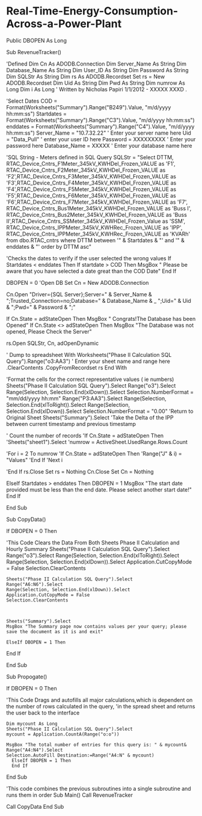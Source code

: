 Real-Time-Energy-Consumption-Across-a-Power-Plant
=================================================

Public DBOPEN As Long

Sub RevenueTracker()

'Defined
Dim Cn As ADODB.Connection
Dim Server_Name As String
Dim Database_Name As String
Dim User_ID As String
Dim Password As String
Dim SQLStr As String
Dim rs As ADODB.Recordset
Set rs = New ADODB.Recordset
Dim Uid As String
Dim Pwd As String
Dim numrow As Long
Dim i As Long
' Written by Nicholas Papiri 1/1/2012 - XXXXX XXXD .

'Select Dates
COD = Format(Worksheets("Summary").Range("B249").Value, "m/d/yyyy hh:mm:ss")
Startdates = Format(Worksheets("Summary").Range("C3").Value, "m/d/yyyy hh:mm:ss")
enddates = Format(Worksheets("Summary").Range("C4").Value, "m/d/yyyy hh:mm:ss")
Server_Name = "10.7.32.22" ' Enter your server name here
Uid = "Data_Pull" ' enter your user ID here
Password = XXXXXXXXX ' Enter your password here
Database_Name = XXXXX ' Enter your database name here

'SQL String - Meters defined in SQL Query
SQLStr = "Select DTTM, RTAC_Device_Cntrs_F1Meter_345kV_KWHDel_Frozen_VALUE as 'F1', RTAC_Device_Cntrs_F2Meter_345kV_KWHDel_Frozen_VALUE as 'F2',RTAC_Device_Cntrs_F3Meter_345kV_KWHDel_Frozen_VALUE as 'F3',RTAC_Device_Cntrs_F4Meter_345kV_KWHDel_Frozen_VALUE as 'F4',RTAC_Device_Cntrs_F5Meter_345kV_KWHDel_Frozen_VALUE as 'F5',RTAC_Device_Cntrs_F6Meter_345kV_KWHDel_Frozen_VALUE as 'F6',RTAC_Device_Cntrs_F7Meter_345kV_KWHDel_Frozen_VALUE as 'F7', RTAC_Device_Cntrs_Bus1Meter_345kV_KWHDel_Frozen_VALUE as 'Buss I', RTAC_Device_Cntrs_Bus2Meter_345kV_KWHDel_Frozen_VALUE as 'Buss II',RTAC_Device_Cntrs_SSMeter_345kV_KWHDel_Frozen_Value as 'SSM', RTAC_Device_Cntrs_IPPMeter_345kV_KWHRec_Frozen_VALUE as 'IPP', RTAC_Device_Cntrs_IPPMeter_345kV_KWHRec_Frozen_VALUE as 'KVARh' from dbo.RTAC_cntrs where DTTM between '" & Startdates & "' and '" & enddates & "' order by DTTM asc"


'Checks the dates to verify if the user selected the wrong values
If Startdates < enddates Then
    If startdate > COD Then
        MsgBox " Please be aware that you have selected a date great than the COD Date"
        End If

DBOPEN = 0
'Open DB
Set Cn = New ADODB.Connection

Cn.Open "Driver={SQL Server};Server=" & Server_Name & ";Trusted_Connection=no;Database=" & Database_Name & _
";Uid=" & Uid & ";Pwd=" & Password & ";"


If Cn.State = adStateOpen Then MsgBox " Congrats!The Database has been Opened"
If Cn.State <> adStateOpen Then MsgBox "The Database was not opened, Please Check the Server"

rs.Open SQLStr, Cn, adOpenDynamic


' Dump to spreadsheet
With Worksheets("Phase II Calculation SQL Query").Range("o3:AA3") ' Enter your sheet name and range here
    .ClearContents
    .CopyFromRecordset rs
End With

'Format the cells for the correct representative values ( ie numbers)
Sheets("Phase II Calculation SQL Query").Select
   Range("o3").Select
    Range(Selection, Selection.End(xlDown)).Select
    Selection.NumberFormat = "mm/dd/yyyy hh:mm"
    Range("P3:AA3").Select
    Range(Selection, Selection.End(xlToRight)).Select
    Range(Selection, Selection.End(xlDown)).Select
    Selection.NumberFormat = "0.00"
'Return to Original Sheet
    Sheets("Summary").Select
'Take the Delta of the IPP between current timestamp and previous timestamp

' Count the number of records
'If Cn.State = adStateOpen Then
'Sheets("sheet1").Select
'numrow = ActiveSheet.UsedRange.Rows.Count
 
'For i = 2 To numrow
'If Cn.State = adStateOpen Then
'Range("J" & i) = "Values"
'End If
'Next i
    
'End If
rs.Close
Set rs = Nothing
Cn.Close
Set Cn = Nothing

ElseIf Startdates > enddates Then
DBOPEN = 1
MsgBox "The start date provided must be less than the end date. Please select another start date!"
End If

End Sub

Sub CopyData()

If DBOPEN = 0 Then


        
 'This Code Clears the Data From Both Sheets Phase II Calculation and Hourly Summary
    Sheets("Phase II Calculation SQL Query").Select
    Range("o3").Select
    Range(Selection, Selection.End(xlToRight)).Select
    Range(Selection, Selection.End(xlDown)).Select
    Application.CutCopyMode = False
    Selection.ClearContents
    
    Sheets("Phase II Calculation SQL Query").Select
    Range("A6:N6").Select
    Range(Selection, Selection.End(xlDown)).Select
    Application.CutCopyMode = False
    Selection.ClearContents
    

      
    Sheets("Summary").Select
    MsgBox "The Summary page now contains values per your query; please save the document as it is and exit"
    
    ElseIf DBOPEN = 1 Then
       
End If
    
End Sub

Sub Propogate()


 If DBOPEN = 0 Then

 'This Code Drags and autofills all major calculations,which is dependent on the number of rows calculated in the         query,
 'in the spread sheet and returns the user back to the interface

    Dim mycount As Long
    Sheets("Phase II Calculation SQL Query").Select
    mycount = Application.CountA(Range("o:o"))

    MsgBox "The total number of entries for this query is: " & mycount&
    Range("A4:N4").Select
    Selection.AutoFill Destination:=Range("A4:N" & mycount)
      ElseIf DBOPEN = 1 Then
      End If
      
End Sub

'This code combines the previous subroutines into a single subroutine and runs them in order
Sub Main()
Call RevenueTracker

Call CopyData
End Sub



